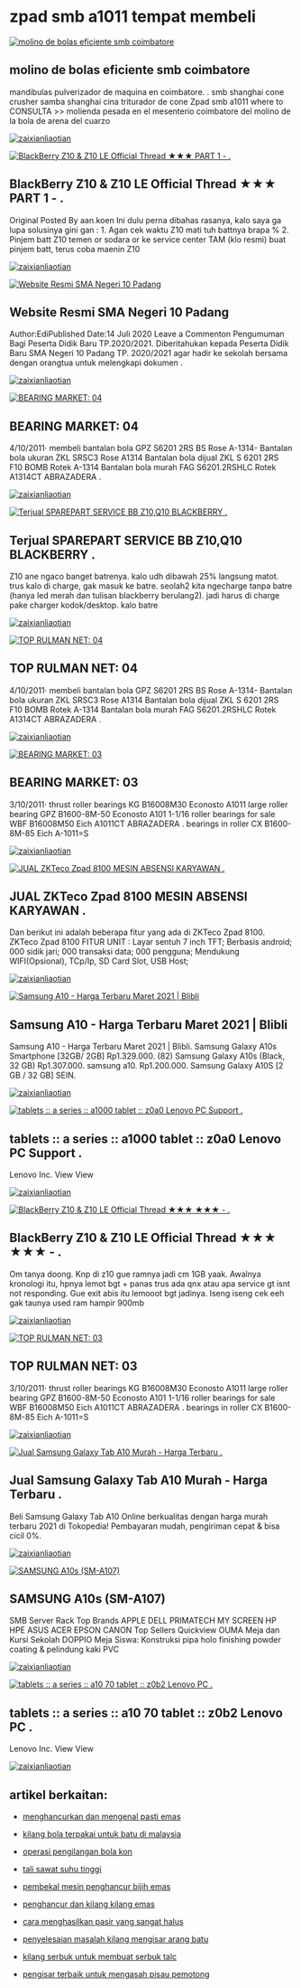 # zpad smb a1011 tempat membeli
<a href="https://mnn.zoosnet.net/LR/Chatpre.aspx?id=MNN94995150&p=https://topgrinding.com/" target="_blank">![molino de bolas eficiente smb coimbatore](https://github.com/technlg/images/blob/main/66.jpg)</a>
## molino de bolas eficiente smb coimbatore
mandibulas pulverizador de maquina en coimbatore. . smb shanghai cone crusher samba shanghai cina triturador de cone Zpad smb a1011 where to CONSULTA >> molienda pesada en el mesenterio coimbatore del molino de la bola de arena del cuarzo 
<a href="https://mnn.zoosnet.net/LR/Chatpre.aspx?id=MNN94995150&p=https://topgrinding.com/" target="_blank"><img src="https://github.com/technlg/images/raw/main/chat11.jpg" alt="zaixianliaotian"/></a><a href="//whatsapp.shibangsoft.com/WhatsApp.php" ><img src="https://github.com/technlg/images/raw/main/chat11.png" alt=""></a>
<a href="https://mnn.zoosnet.net/LR/Chatpre.aspx?id=MNN94995150&p=https://topgrinding.com/" target="_blank">![BlackBerry Z10 & Z10 LE Official Thread ★★★ PART 1 - .](https://github.com/technlg/images/blob/main/4.jpg)</a>
## BlackBerry Z10 & Z10 LE Official Thread ★★★ PART 1 - .
Original Posted By aan.koen Ini dulu perna dibahas rasanya, kalo saya ga lupa solusinya gini gan : 1. Agan cek waktu Z10 mati tuh battnya brapa % 2. Pinjem batt Z10 temen or sodara or ke service center TAM (klo resmi) buat pinjem batt, terus coba maenin Z10
<a href="https://mnn.zoosnet.net/LR/Chatpre.aspx?id=MNN94995150&p=https://topgrinding.com/" target="_blank"><img src="https://github.com/technlg/images/raw/main/chat11.jpg" alt="zaixianliaotian"/></a><a href="//whatsapp.shibangsoft.com/WhatsApp.php" ><img src="https://github.com/technlg/images/raw/main/chat11.png" alt=""></a>
<a href="https://mnn.zoosnet.net/LR/Chatpre.aspx?id=MNN94995150&p=https://topgrinding.com/" target="_blank">![Website Resmi SMA Negeri 10 Padang](https://github.com/technlg/images/blob/main/21.jpg)</a>
## Website Resmi SMA Negeri 10 Padang
Author:EdiPublished Date:14 Juli 2020 Leave a Commenton Pengumuman Bagi Peserta Didik Baru TP.2020/2021. Diberitahukan kepada Peserta Didik Baru SMA Negeri 10 Padang TP. 2020/2021 agar hadir ke sekolah bersama dengan orangtua untuk melengkapi dokumen .
<a href="https://mnn.zoosnet.net/LR/Chatpre.aspx?id=MNN94995150&p=https://topgrinding.com/" target="_blank"><img src="https://github.com/technlg/images/raw/main/chat11.jpg" alt="zaixianliaotian"/></a><a href="//whatsapp.shibangsoft.com/WhatsApp.php" ><img src="https://github.com/technlg/images/raw/main/chat11.png" alt=""></a>
<a href="https://mnn.zoosnet.net/LR/Chatpre.aspx?id=MNN94995150&p=https://topgrinding.com/" target="_blank">![BEARING MARKET: 04](https://github.com/technlg/images/blob/main/3.jpg)</a>
## BEARING MARKET: 04
4/10/2011· membeli bantalan bola GPZ S6201 2RS BS Rose A-1314- Bantalan bola ukuran ZKL SRSC3 Rose A1314 Bantalan bola dijual ZKL S 6201 2RS F10 BOMB Rotek A-1314 Bantalan bola murah FAG S6201.2RSHLC Rotek A1314CT ABRAZADERA .
<a href="https://mnn.zoosnet.net/LR/Chatpre.aspx?id=MNN94995150&p=https://topgrinding.com/" target="_blank"><img src="https://github.com/technlg/images/raw/main/chat11.jpg" alt="zaixianliaotian"/></a><a href="//whatsapp.shibangsoft.com/WhatsApp.php" ><img src="https://github.com/technlg/images/raw/main/chat11.png" alt=""></a>
<a href="https://mnn.zoosnet.net/LR/Chatpre.aspx?id=MNN94995150&p=https://topgrinding.com/" target="_blank">![Terjual SPAREPART SERVICE BB Z10,Q10 BLACKBERRY .](https://github.com/technlg/images/blob/main/35.jpg)</a>
## Terjual SPAREPART SERVICE BB Z10,Q10 BLACKBERRY .
Z10 ane ngaco banget batrenya. kalo udh dibawah 25% langsung matot. trus kalo di charge, gak masuk ke batre. seolah2 kita ngecharge tanpa batre (hanya led merah dan tulisan blackberry berulang2). jadi harus di charge pake charger kodok/desktop. kalo batre
<a href="https://mnn.zoosnet.net/LR/Chatpre.aspx?id=MNN94995150&p=https://topgrinding.com/" target="_blank"><img src="https://github.com/technlg/images/raw/main/chat11.jpg" alt="zaixianliaotian"/></a><a href="//whatsapp.shibangsoft.com/WhatsApp.php" ><img src="https://github.com/technlg/images/raw/main/chat11.png" alt=""></a>
<a href="https://mnn.zoosnet.net/LR/Chatpre.aspx?id=MNN94995150&p=https://topgrinding.com/" target="_blank">![TOP RULMAN NET: 04](https://github.com/technlg/images/blob/main/34.jpg)</a>
## TOP RULMAN NET: 04
4/10/2011· membeli bantalan bola GPZ S6201 2RS BS Rose A-1314- Bantalan bola ukuran ZKL SRSC3 Rose A1314 Bantalan bola dijual ZKL S 6201 2RS F10 BOMB Rotek A-1314 Bantalan bola murah FAG S6201.2RSHLC Rotek A1314CT ABRAZADERA .
<a href="https://mnn.zoosnet.net/LR/Chatpre.aspx?id=MNN94995150&p=https://topgrinding.com/" target="_blank"><img src="https://github.com/technlg/images/raw/main/chat11.jpg" alt="zaixianliaotian"/></a><a href="//whatsapp.shibangsoft.com/WhatsApp.php" ><img src="https://github.com/technlg/images/raw/main/chat11.png" alt=""></a>
<a href="https://mnn.zoosnet.net/LR/Chatpre.aspx?id=MNN94995150&p=https://topgrinding.com/" target="_blank">![BEARING MARKET: 03](https://github.com/technlg/images/blob/main/24.jpg)</a>
## BEARING MARKET: 03
3/10/2011· thrust roller bearings KG B16008M30 Econosto A1011 large roller bearing GPZ B1600-8M-50 Econosto A101 1-1/16 roller bearings for sale WBF B16008M50 Eich A1011CT ABRAZADERA . bearings in roller CX B1600-8M-85 Eich A-1011=S
<a href="https://mnn.zoosnet.net/LR/Chatpre.aspx?id=MNN94995150&p=https://topgrinding.com/" target="_blank"><img src="https://github.com/technlg/images/raw/main/chat11.jpg" alt="zaixianliaotian"/></a><a href="//whatsapp.shibangsoft.com/WhatsApp.php" ><img src="https://github.com/technlg/images/raw/main/chat11.png" alt=""></a>
<a href="https://mnn.zoosnet.net/LR/Chatpre.aspx?id=MNN94995150&p=https://topgrinding.com/" target="_blank">![JUAL ZKTeco Zpad 8100 MESIN ABSENSI KARYAWAN .](https://github.com/technlg/images/blob/main/24.jpg)</a>
## JUAL ZKTeco Zpad 8100 MESIN ABSENSI KARYAWAN .
Dan berikut ini adalah beberapa fitur yang ada di ZKTeco Zpad 8100. ZKTeco Zpad 8100 FITUR UNIT : Layar sentuh 7 inch TFT; Berbasis android; 000 sidik jari; 000 transaksi data; 000 pengguna; Mendukung WIFI(Opsional), TCp/Ip, SD Card Slot, USB Host;
<a href="https://mnn.zoosnet.net/LR/Chatpre.aspx?id=MNN94995150&p=https://topgrinding.com/" target="_blank"><img src="https://github.com/technlg/images/raw/main/chat11.jpg" alt="zaixianliaotian"/></a><a href="//whatsapp.shibangsoft.com/WhatsApp.php" ><img src="https://github.com/technlg/images/raw/main/chat11.png" alt=""></a>
<a href="https://mnn.zoosnet.net/LR/Chatpre.aspx?id=MNN94995150&p=https://topgrinding.com/" target="_blank">![Samsung A10 - Harga Terbaru Maret 2021 | Blibli](https://github.com/technlg/images/blob/main/32.jpg)</a>
## Samsung A10 - Harga Terbaru Maret 2021 | Blibli
Samsung A10 - Harga Terbaru Maret 2021 | Blibli. Samsung Galaxy A10s Smartphone [32GB/ 2GB] Rp1.329.000. (82) Samsung Galaxy A10s (Black, 32 GB) Rp1.307.000. samsung a10. Rp1.200.000. Samsung Galaxy A10S [2 GB / 32 GB] SEIN.
<a href="https://mnn.zoosnet.net/LR/Chatpre.aspx?id=MNN94995150&p=https://topgrinding.com/" target="_blank"><img src="https://github.com/technlg/images/raw/main/chat11.jpg" alt="zaixianliaotian"/></a><a href="//whatsapp.shibangsoft.com/WhatsApp.php" ><img src="https://github.com/technlg/images/raw/main/chat11.png" alt=""></a>
<a href="https://mnn.zoosnet.net/LR/Chatpre.aspx?id=MNN94995150&p=https://topgrinding.com/" target="_blank">![tablets :: a series :: a1000 tablet :: z0a0 Lenovo PC Support .](https://github.com/technlg/images/blob/main/31.jpg)</a>
## tablets :: a series :: a1000 tablet :: z0a0 Lenovo PC Support .
Lenovo Inc. View View
<a href="https://mnn.zoosnet.net/LR/Chatpre.aspx?id=MNN94995150&p=https://topgrinding.com/" target="_blank"><img src="https://github.com/technlg/images/raw/main/chat11.jpg" alt="zaixianliaotian"/></a><a href="//whatsapp.shibangsoft.com/WhatsApp.php" ><img src="https://github.com/technlg/images/raw/main/chat11.png" alt=""></a>
<a href="https://mnn.zoosnet.net/LR/Chatpre.aspx?id=MNN94995150&p=https://topgrinding.com/" target="_blank">![BlackBerry Z10 & Z10 LE Official Thread ★★★ ★★★ - .](https://github.com/technlg/images/blob/main/33.jpg)</a>
## BlackBerry Z10 & Z10 LE Official Thread ★★★ ★★★ - .
Om tanya doong. Knp di z10 gue ramnya jadi cm 1GB yaak. Awalnya kronologi itu, hpnya lemot bgt + panas trus ada qnx atau apa service gt isnt not responding. Gue exit abis itu lemooot bgt jadinya. Iseng iseng cek eeh gak taunya used ram hampir 900mb 
<a href="https://mnn.zoosnet.net/LR/Chatpre.aspx?id=MNN94995150&p=https://topgrinding.com/" target="_blank"><img src="https://github.com/technlg/images/raw/main/chat11.jpg" alt="zaixianliaotian"/></a><a href="//whatsapp.shibangsoft.com/WhatsApp.php" ><img src="https://github.com/technlg/images/raw/main/chat11.png" alt=""></a>
<a href="https://mnn.zoosnet.net/LR/Chatpre.aspx?id=MNN94995150&p=https://topgrinding.com/" target="_blank">![TOP RULMAN NET: 03](https://github.com/technlg/images/blob/main/30.jpg)</a>
## TOP RULMAN NET: 03
3/10/2011· thrust roller bearings KG B16008M30 Econosto A1011 large roller bearing GPZ B1600-8M-50 Econosto A101 1-1/16 roller bearings for sale WBF B16008M50 Eich A1011CT ABRAZADERA . bearings in roller CX B1600-8M-85 Eich A-1011=S
<a href="https://mnn.zoosnet.net/LR/Chatpre.aspx?id=MNN94995150&p=https://topgrinding.com/" target="_blank"><img src="https://github.com/technlg/images/raw/main/chat11.jpg" alt="zaixianliaotian"/></a><a href="//whatsapp.shibangsoft.com/WhatsApp.php" ><img src="https://github.com/technlg/images/raw/main/chat11.png" alt=""></a>
<a href="https://mnn.zoosnet.net/LR/Chatpre.aspx?id=MNN94995150&p=https://topgrinding.com/" target="_blank">![Jual Samsung Galaxy Tab A10 Murah - Harga Terbaru .](https://github.com/technlg/images/blob/main/20.jpg)</a>
## Jual Samsung Galaxy Tab A10 Murah - Harga Terbaru .
Beli Samsung Galaxy Tab A10 Online berkualitas dengan harga murah terbaru 2021 di Tokopedia! Pembayaran mudah, pengiriman cepat & bisa cicil 0%.
<a href="https://mnn.zoosnet.net/LR/Chatpre.aspx?id=MNN94995150&p=https://topgrinding.com/" target="_blank"><img src="https://github.com/technlg/images/raw/main/chat11.jpg" alt="zaixianliaotian"/></a><a href="//whatsapp.shibangsoft.com/WhatsApp.php" ><img src="https://github.com/technlg/images/raw/main/chat11.png" alt=""></a>
<a href="https://mnn.zoosnet.net/LR/Chatpre.aspx?id=MNN94995150&p=https://topgrinding.com/" target="_blank">![SAMSUNG A10s (SM-A107)](https://github.com/technlg/images/blob/main/44.jpg)</a>
## SAMSUNG A10s (SM-A107)
SMB Server Rack Top Brands APPLE DELL PRIMATECH MY SCREEN HP HPE ASUS ACER EPSON CANON Top Sellers Quickview OUMA Meja dan Kursi Sekolah DOPPIO Meja Siswa: Konstruksi pipa holo finishing powder coating & pelindung kaki PVC 
<a href="https://mnn.zoosnet.net/LR/Chatpre.aspx?id=MNN94995150&p=https://topgrinding.com/" target="_blank"><img src="https://github.com/technlg/images/raw/main/chat11.jpg" alt="zaixianliaotian"/></a><a href="//whatsapp.shibangsoft.com/WhatsApp.php" ><img src="https://github.com/technlg/images/raw/main/chat11.png" alt=""></a>
<a href="https://mnn.zoosnet.net/LR/Chatpre.aspx?id=MNN94995150&p=https://topgrinding.com/" target="_blank">![tablets :: a series :: a10 70 tablet :: z0b2 Lenovo PC .](https://github.com/technlg/images/blob/main/24.jpg)</a>
## tablets :: a series :: a10 70 tablet :: z0b2 Lenovo PC .
Lenovo Inc. View View
<a href="https://mnn.zoosnet.net/LR/Chatpre.aspx?id=MNN94995150&p=https://topgrinding.com/" target="_blank"><img src="https://github.com/technlg/images/raw/main/chat11.jpg" alt="zaixianliaotian"/></a><a href="//whatsapp.shibangsoft.com/WhatsApp.php" ><img src="https://github.com/technlg/images/raw/main/chat11.png" alt=""></a>
## artikel berkaitan:
* [menghancurkan dan mengenal pasti emas](menghancurkan%20dan%20mengenal%20pasti%20emas.md)
* [kilang bola terpakai untuk batu di malaysia](kilang%20bola%20terpakai%20untuk%20batu%20di%20malaysia.md)
* [operasi pengilangan bola kon](operasi%20pengilangan%20bola%20kon.md)
* [tali sawat suhu tinggi](tali%20sawat%20suhu%20tinggi.md)
* [pembekal mesin penghancur bijih emas](pembekal%20mesin%20penghancur%20bijih%20emas.md)
* [penghancur dan kilang kilang emas](penghancur%20dan%20kilang%20kilang%20emas.md)
* [cara menghasilkan pasir yang sangat halus](cara%20menghasilkan%20pasir%20yang%20sangat%20halus.md)
* [penyelesaian masalah kilang mengisar arang batu](penyelesaian%20masalah%20kilang%20mengisar%20arang%20batu.md)
* [kilang serbuk untuk membuat serbuk talc](kilang%20serbuk%20untuk%20membuat%20serbuk%20talc.md)
* [pengisar terbaik untuk mengasah pisau pemotong](pengisar%20terbaik%20untuk%20mengasah%20pisau%20pemotong.md)

